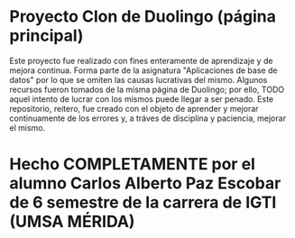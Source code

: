 # Proyecto Clon de Duolingo (página principal)

Este proyecto fue realizado con fines enteramente de aprendizaje y de mejora continua.
Forma parte de la asignatura "Aplicaciones de base de datos" por lo que se omiten las causas lucrativas del mismo.
Algunos recursos fueron tomados de la misma página de Duolingo; por ello, TODO aquel intento de lucrar con los mismos puede llegar a ser penado. Este repositorio, reitero, fue creado con el objeto de aprender y mejorar continuamente de los errores y, a tráves de disciplina y paciencia, mejorar el mismo. 

# Hecho COMPLETAMENTE por el alumno Carlos Alberto Paz Escobar de 6 semestre de la carrera de IGTI (UMSA MÉRIDA)